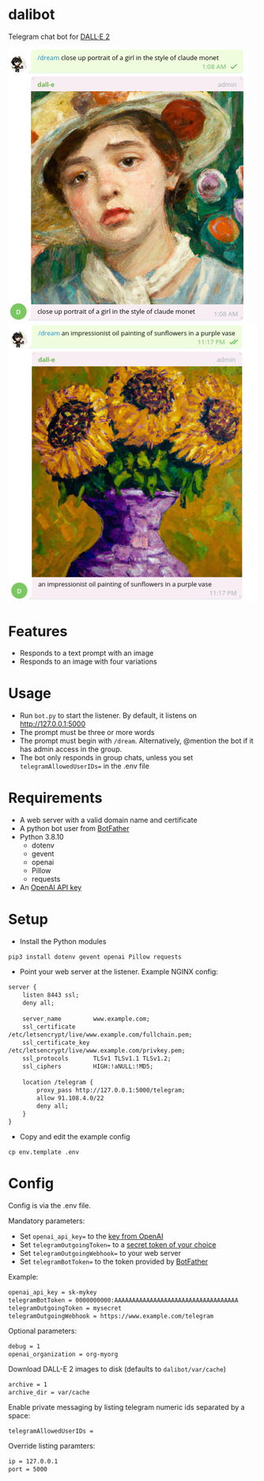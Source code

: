 # dalibot
Telegram chat bot for [DALL·E 2](https://openai.com/dall-e-2/)

![Screenshot of chat with Dalibot](doc/dali_1.png?raw=true "a painting of a fox sitting in a field at sunrise in the style of Claude Monet")
![Screenshot of chat with Dalibot](doc/dali_2.png?raw=true "an impressionist oil painting of sunflowers in a purple vase")


# Features
* Responds to a text prompt with an image
* Responds to an image with four variations

# Usage
* Run `bot.py` to start the listener. By default, it listens on http://127.0.0.1:5000
* The prompt must be three or more words
* The prompt must begin with `/dream`. Alternatively, @mention the bot if it has admin access in the group.
* The bot only responds in group chats, unless you set `telegramAllowedUserIDs=` in the .env file

# Requirements
* A web server with a valid domain name and certificate
* A python bot user from [BotFather](https://core.telegram.org/bots/tutorial)
* Python 3.8.10
  * dotenv
  * gevent
  * openai
  * Pillow
  * requests
* An [OpenAI API key](https://beta.openai.com/account/api-keys)

# Setup
* Install the Python modules
```
pip3 install dotenv gevent openai Pillow requests
```
* Point your web server at the listener. Example NGINX config:
```
server {
	listen 8443 ssl;
	deny all;

	server_name         www.example.com;
	ssl_certificate     /etc/letsencrypt/live/www.example.com/fullchain.pem;
	ssl_certificate_key /etc/letsencrypt/live/www.example.com/privkey.pem;
	ssl_protocols       TLSv1 TLSv1.1 TLSv1.2;
	ssl_ciphers         HIGH:!aNULL:!MD5;

	location /telegram {
		proxy_pass http://127.0.0.1:5000/telegram;
		allow 91.108.4.0/22
		deny all;
	}
}
```
* Copy and edit the example config
```
cp env.template .env
```

# Config
Config is via the .env file.

Mandatory parameters:
* Set `openai_api_key=` to the [key from OpenAI](https://beta.openai.com/account/api-keys)
* Set `telegramOutgoingToken=` to a [secret token of your choice](https://core.telegram.org/bots/api#setwebhook)
* Set `telegramOutgoingWebhook=` to your web server
* Set `telegramBotToken=` to the token provided by [BotFather](https://core.telegram.org/bots/tutorial)

Example:
```
openai_api_key = sk-mykey
telegramBotToken = 0000000000:AAAAAAAAAAAAAAAAAAAAAAAAAAAAAAAAAAA
telegramOutgoingToken = mysecret
telegramOutgoingWebhook = https://www.example.com/telegram
```

Optional parameters:
```
debug = 1
openai_organization = org-myorg
```

Download DALL-E 2 images to disk (defaults to `dalibot/var/cache`)
```
archive = 1
archive_dir = var/cache
```

Enable private messaging by listing telegram numeric ids separated by a space:
```
telegramAllowedUserIDs = 
```

Override listing paramters:
```
ip = 127.0.0.1
port = 5000
```
